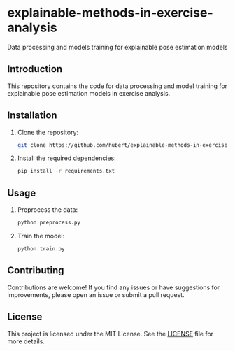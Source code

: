 # explainable-methods-in-exercise-analysis
Data processing and models training for explainable pose estimation models

## Introduction
This repository contains the code for data processing and model training for explainable pose estimation models in exercise analysis.

## Installation
1. Clone the repository:
    ```bash
    git clone https://github.com/hubert/explainable-methods-in-exercise-analysis.git
    ```
2. Install the required dependencies:
    ```bash
    pip install -r requirements.txt
    ```

## Usage
1. Preprocess the data:
    ```bash
    python preprocess.py
    ```
2. Train the model:
    ```bash
    python train.py
    ```

## Contributing
Contributions are welcome! If you find any issues or have suggestions for improvements, please open an issue or submit a pull request.

## License
This project is licensed under the MIT License. See the [LICENSE](LICENSE) file for more details.